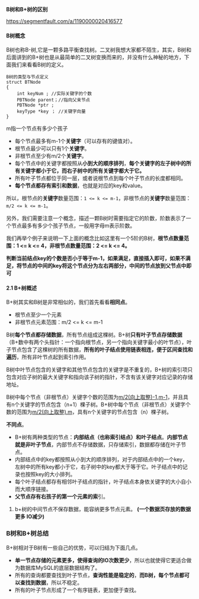 **B树和B+树的区别**



https://segmentfault.com/a/1190000020416577 



#### B树概念

B树也称B-树,它是一颗多路平衡查找树。二叉树我想大家都不陌生，其实，B树和后面讲到的B+树也是从最简单的二叉树变换而来的，并没有什么神秘的地方，下面我们来看看B树的定义。

```
B树的类型与节点定义
struct BTNode
{
	int keyNum ; //实际关键字的个数
	PBTNode parent；//指向父亲节点
	PBTNode *ptr ;
	keyType *key ； //关键字向量
}
```

m指一个节点有多少个孩子

- 每个节点最多有m-1个**关键字**（可以存有的键值对）。
- 根节点最少可以只有1个**关键字**。
- 非根节点至少有m/2个**关键字**。
- 每个节点中的关键字都按照从**小到大的顺序排列**，**每个关键字的左子树中的所有关键字都小于它，而右子树中的所有关键字都大于它。**
- 所有叶子节点都位于同一层，或者说根节点到每个叶子节点的长度都相同。
- **每个节点都存有索引和数据**，也就是对应的key和value。



所以，根节点的**关键字**数量范围：`1 <= k <= m-1`，非根节点的**关键字**数量范围：`m/2 <= k <= m-1`。

另外，我们需要注意一个概念，描述一颗B树时需要指定它的阶数，阶数表示了一个节点最多有多少个孩子节点，一般用字母m表示阶数。

我们再举个例子来说明一下上面的概念比如这里有一个5阶的B树，**根节点数量范围：1 <= k <= 4，非根节点数量范围：2 <= k <= 4。**

**判断当前结点key的个数是否小于等于m-1，如果满足，直接插入即可，如果不满足，将节点的中间的key将这个节点分为左右两部分，中间的节点放到父节点中即可**



#### 2.1 B+树概述

B+树其实和B树是非常相似的，我们首先看看**相同点**。

- 根节点至少一个元素
- 非根节点元素范围：m/2 <= k <= m-1

B树**每个节点都存储数据**，所有节点组成这棵树。B+树**只有叶子节点存储数据**（B+数中有两个头指针：一个指向根节点，另一个指向关键字最小的叶节点），叶子节点包含了这棵树的所有数据，**所有的叶子结点使用链表相连，便于区间查找和遍历**，所有非叶节点起到索引作用。

B树中叶节点包含的关键字和其他节点包含的关键字是不重复的，B+树的索引项只包含对应子树的最大关键字和指向该子树的指针，不含有该关键字对应记录的存储地址。

B树中每个节点（非根节点）关键字个数的范围为[m/2(向上取整)-1,m-1](根节点为[1,m-1])，并且具有n个关键字的节点包含（n+1）棵子树。B+树中每个节点（非根节点）关键字个数的范围为[m/2(向上取整),m](根节点为[1,m])，具有n个关键字的节点包含（n）棵子树。

**不同点**。

- B+树有两种类型的节点：**内部结点（也称索引结点）和叶子结点**。**内部节点就是非叶子节点**，内部节点不存储数据，只存储索引，数据都存储在叶子节点。 
- 内部结点中的key都按照从小到大的顺序排列，对于内部结点中的一个key，左树中的所有key都小于它，右子树中的key都大于等于它。叶子结点中的记录也按照key的大小排列。
- 每个叶子结点都存有相邻叶子结点的指针，叶子结点本身依关键字的大小自小而大顺序链接。
- **父节点存有右孩子的第一个元素的索**引。

1. b+树的中间节点不保存数据，能容纳更多节点元素。 **(一个数据页存放的数据更多 IO减少)**







### B树和B+树总结

B+树相对于B树有一些自己的优势，可以归结为下面几点。

- **单一节点存储的元素更多，使得查询的IO次数更少**，所以也就使得它更适合做为数据库MySQL的底层数据结构了。
- 所有的查询都要查找到叶子节点，**查询性能是稳定的**，**而B树，每个节点都可以查找到数据**，所以不稳定。
- 所有的叶子节点形成了一个有序链表，更加便于查找。